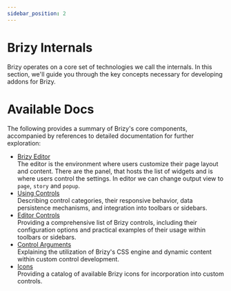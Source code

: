 ```yaml
---
sidebar_position: 2
---
```


# Brizy Internals

Brizy operates on a core set of technologies we call the internals. In this section, we'll guide you through
the key concepts necessary for developing addons for Brizy.

# Available Docs

The following provides a summary of Brizy's core components, accompanied by references to detailed documentation for further exploration:

- [Brizy Editor](/docs-internals/brizy-editor/introduction)<br/>
  The editor is the environment where users customize their page layout and content. There are the panel, that hosts the list of widgets
  and is where users control the settings. In editor we can change output view to `page`, `story` and `popup`.
- [Using Controls](/docs-internals/using-controls/usage) <br/>
  Describing control categories, their responsive behavior, data persistence mechanisms, and integration into toolbars or sidebars.
- [Editor Controls](/docs-internals/editor-controls/introduction) <br/>
  Providing a comprehensive list of Brizy controls, including their configuration options and practical examples of their usage within toolbars or sidebars.
- [Control Arguments](/docs-internals/control-arguments/css) <br/>
  Explaining the utilization of Brizy's CSS engine and dynamic content within custom control development.
- [Icons](/docs-internals/icons/) <br/>
  Providing a catalog of available Brizy icons for incorporation into custom controls.
